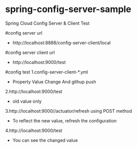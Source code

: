 # spring-config-server-sample
Spring Cloud Config Server & Client Test


#config server url
- http://localhost:8888/config-server-client/local

#config server client  url
- http://localhost:9000/test

#config test
1.config-server-client-*.yml 
 - Property Value Change And githup push
 
2.http://localhost:9000/test
 -  old value only

3.http://localhost:9000//actuator/refresh    using POST method
 - To reflect the new value, refresh the configuration

4.http://localhost:9000/test
 - You can see the changed value
